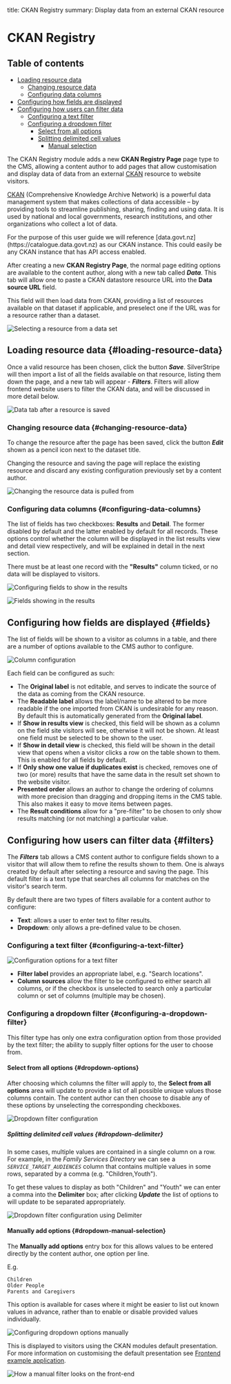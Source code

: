title: CKAN Registry
summary: Display data from an external CKAN resource

# CKAN Registry

## Table of contents

* [Loading resource data](#loading-resource-data)
  * [Changing resource data](#changing-resource-data)
  * [Configuring data columns](#configuring-data-columns)
* [Configuring how fields are displayed](#fields)
* [Configuring how users can filter data](#filters)
  * [Configuring a text filter](#configuring-a-text-filter)
  * [Configuring a dropdown filter](#configuring-a-dropdown-filter)
    * [Select from all options](#dropdown-options)
    * [Splitting delimited cell values](#dropdown-delimiter)
      * [Manual selection](#dropdown-manual-selection)

The CKAN Registry module adds a new **CKAN Registry Page** page type to the CMS, allowing a content author to add
pages that allow customisation and display data of data from an external [CKAN](https://ckan.org/) resource to
website visitors.

[CKAN](https://ckan.org/) (Comprehensive Knowledge Archive Network) is a powerful data management system that makes collections of data accessible – by providing tools to streamline publishing, sharing, finding and using data. It is used by national and local governments, research institutions, and other organizations who collect a lot of data.

<div class="note" markdown="1">
For the purpose of this user guide we will reference [data.govt.nz](https://catalogue.data.govt.nz) as our CKAN
instance. This could easily be any CKAN instance that has API access enabled.
</div>

After creating a new **CKAN Registry Page**, the normal page editing options are available to the content author,
along with a new tab called **_Data_**. This tab will allow one to paste a CKAN datastore resource URL into the **Data
source URL** field.

This field will then load data from CKAN, providing a list of resources available on that dataset if applicable, and
preselect one if the URL was for a resource rather than a dataset.

![Selecting a resource from a data set](_images/resource-selection.png)

## Loading resource data {#loading-resource-data}

Once a valid resource has been chosen, click the button **_Save_**. SilverStripe will then import a list of all the
fields available on that resource, listing them down the page, and a new tab will appear - **_Filters_**. Filters
will allow frontend website users to filter the CKAN data, and will be discussed in more detail below.

![Data tab after a resource is saved](_images/populated-columns.png)

### Changing resource data {#changing-resource-data}

To change the resource after the page has been saved, click the button **_Edit_** shown as a pencil icon next to the
dataset title.

<div class="note" markdown="1">
Changing the resource and saving the page will replace the existing resource and discard any existing configuration
previously set by a content author.
</div>

![Changing the resource data is pulled from](_images/change-resource.png)

### Configuring data columns {#configuring-data-columns}

The list of fields has two checkboxes: **Results** and **Detail**. The former disabled by default and the latter
enabled by default for all records. These options control whether the column will be displayed in the list results
view and detail view respectively, and will be explained in detail in the next section.

<div class="note" markdown="1">
There must be at least one record with the <strong>"Results"</strong> column ticked, or no data will be displayed to
visitors.
</div>

![Configuring fields to show in the results](_images/in-results-enabled.png)

![Fields showing in the results](_images/in-results-enabled-frontend.png)

## Configuring how fields are displayed {#fields}

The list of fields will be shown to a visitor as columns in a table, and there are a number of options available to
the CMS author to configure.

![Column configuration](_images/configure-column.png)

Each field can be configured as such:

* The **Original label** is not editable, and serves to indicate the source of the data as coming from the CKAN
  resource.
* The **Readable label** allows the label/name to be altered to be more readable if the one imported from CKAN is
  undesirable for any reason. By default this is automatically generated from the **Original label**.
* If **Show in results view** is checked, this field will be shown as a column on the field site visitors will see,
  otherwise it will not be shown. At least one field must be selected to be shown to the user.
* If **Show in detail view** is checked, this field will be shown in the detail view that opens when a visitor clicks
  a row on the table shown to them. This is enabled for all fields by default.
* If **Only show one value if duplicates exist** is checked, removes one of two (or more) results that have the same
  data in the result set shown to the website visitor.
* **Presented order** allows an author to change the ordering of columns with more precision than dragging and
  dropping items in the CMS table. This also makes it easy to move items between pages.
* The **Result conditions** allow for a "pre-filter" to be chosen to only show results matching (or not matching) a
  particular value.

## Configuring how users can filter data {#filters}

The **_Filters_** tab allows a CMS content author to configure fields shown to a visitor that will allow them to refine
the results shown to them. One is always created by default after selecting a resource and saving the page. This default
filter is a text type that searches all columns for matches on the visitor's search term.

By default there are two types of filters available for a content author to configure:

* **Text**: allows a user to enter text to filter results.
* **Dropdown**: only allows a pre-defined value to be chosen.

### Configuring a text filter {#configuring-a-text-filter}

![Configuration options for a text filter](_images/text-filter-config.png)

* **Filter label** provides an appropriate label, e.g. "Search locations".
* **Column sources** allow the filter to be configured to either search all columns, or if the checkbox is unselected
  to search only a particular column or set of columns (multiple may be chosen).

### Configuring a dropdown filter {#configuring-a-dropdown-filter}

This filter type has only one extra configuration option from those provided by the text filter; the ability to supply
filter options for the user to choose from.

#### Select from all options {#dropdown-options}

After choosing which columns the filter will apply to, the **Select from all options** area will update to provide a
list of all possible unique values those columns contain. The content author can then choose to disable any of these
options by unselecting the corresponding checkboxes.

![Dropdown filter configuration](_images/dropdown-filter-config.png)

##### Splitting delimited cell values {#dropdown-delimiter}

In some cases, multiple values are contained in a single column on a row. For example, in the _Family Services
Directory_ we can see a _`SERVICE_TARGET_AUDIENCES`_ column that contains multiple values in some rows, separated by
a comma (e.g. "Children,Youth").

To get these values to display as both "Children" and "Youth" we can enter a comma into the **Delimiter** box; after
clicking **_Update_** the list of options to will update to be separated appropriately.

![Dropdown filter configuration using Delimiter](_images/delimiter-use.png)

#### Manually add options {#dropdown-manual-selection}

The **Manually add options** entry box for this allows values to be entered directly by the content author, one
option per line.

E.g.

```
Children
Older People
Parents and Caregivers
```

This option is available for cases where it might be easier to list out known values in advance, rather than to
enable or disable provided values individually.

![Configuring dropdown options manually](_images/manual-dropdown.png)

This is displayed to visitors using the CKAN modules default presentation. For more information on customising the
default presentation see [Frontend example application](../frontend.md).

![How a manual filter looks on the front-end](_images/manual-dropdown-frontend.png)

